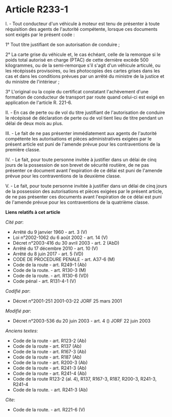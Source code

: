 # Article R233-1

I. - Tout conducteur d'un véhicule à moteur est tenu de présenter à toute réquisition des agents de l'autorité compétente,
lorsque ces documents sont exigés par le présent code :

1° Tout titre justifiant de son autorisation de conduire ;

2° La carte grise du véhicule et, le cas échéant, celle de la remorque si le poids total autorisé en charge (PTAC) de cette
dernière excède 500 kilogrammes, ou de la semi-remorque s'il s'agit d'un véhicule articulé, ou les récépissés provisoires, ou
les photocopies des cartes grises dans les cas et dans les conditions prévues par un arrêté du ministre de la justice et du
ministre de l'intérieur ;

3° L'original ou la copie du certificat constatant l'achèvement d'une formation de conducteur de transport par route quand
celui-ci est exigé en application de l'article R. 221-6.

II. - En cas de perte ou de vol du titre justifiant de l'autorisation de conduire le récépissé de déclaration de perte ou de
vol tient lieu de titre pendant un délai de deux mois au plus.

III. - Le fait de ne pas présenter immédiatement aux agents de l'autorité compétente les autorisations et pièces
administratives exigées par le présent article est puni de l'amende prévue pour les contraventions de la première classe.

IV. - Le fait, pour toute personne invitée à justifier dans un délai de cinq jours de la possession de son brevet de sécurité
routière, de ne pas présenter ce document avant l'expiration de ce délai est puni de l'amende prévue pour les contraventions
de la deuxième classe.

V. - Le fait, pour toute personne invitée à justifier dans un délai de cinq jours de la possession des autorisations et
pièces exigées par le présent article, de ne pas présenter ces documents avant l'expiration de ce délai est puni de l'amende
prévue pour les contraventions de la quatrième classe.

**Liens relatifs à cet article**

_Cité par_:

  - Arrêté du 9 janvier 1960 - art. 3 (V)
  - Loi n°2002-1062 du 6 août 2002 - art. 14 (V)
  - Décret n°2003-416 du 30 avril 2003 - art. 2 (AbD)
  - Arrêté du 17 décembre 2010 - art. 10 (V)
  - Arrêté du 8 juin 2017 - art. 5 (VD)
  - CODE DE PROCEDURE PENALE - art. A37-6 (M)
  - Code de la route - art. R249-1 (Ab)
  - Code de la route. - art. R130-3 (M)
  - Code de la route. - art. R130-6 (VD)
  - Code pénal - art. R131-4-1 (V)

_Codifié par_:

  - Décret n°2001-251 2001-03-22 JORF 25 mars 2001

_Modifié par_:

  - Décret n°2003-536 du 20 juin 2003 - art. 4 () JORF 22 juin 2003

_Anciens textes_:

  - Code de la route - art. R123-2 (Ab)
  - Code de la route - art. R137 (Ab)
  - Code de la route - art. R167-3 (Ab)
  - Code de la route - art. R187 (Ab)
  - Code de la route - art. R200-3 (Ab)
  - Code de la route - art. R241-3 (Ab)
  - Code de la route - art. R241-4 (Ab)
  - Code de la route R123-2 (al. 4), R137, R167-3, R187, R200-3, R241-3, R241-4
  - Code de la route. - art. R241-3 (Ab)

_Cite_:

  - Code de la route. - art. R221-6 (V)
